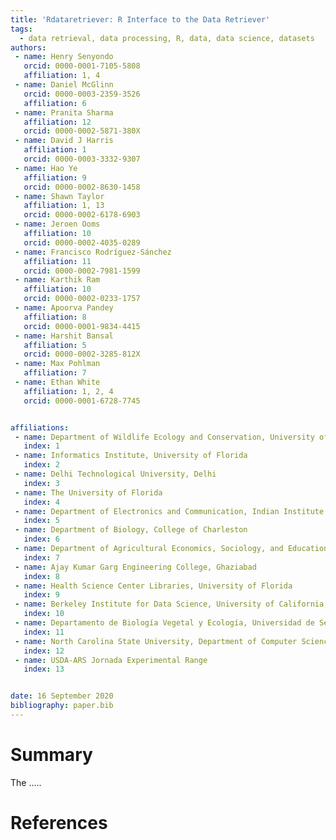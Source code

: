 ```yaml
---
title: 'Rdataretriever: R Interface to the Data Retriever'
tags:
  - data retrieval, data processing, R, data, data science, datasets
authors:
 - name: Henry Senyondo
   orcid: 0000-0001-7105-5808
   affiliation: 1, 4
 - name: Daniel McGlinn
   orcid: 0000-0003-2359-3526
   affiliation: 6
 - name: Pranita Sharma
   affiliation: 12
   orcid: 0000-0002-5871-380X
 - name: David J Harris
   affiliation: 1
   orcid: 0000-0003-3332-9307
 - name: Hao Ye
   affiliation: 9
   orcid: 0000-0002-8630-1458
 - name: Shawn Taylor
   affiliation: 1, 13
   orcid: 0000-0002-6178-6903
 - name: Jeroen Ooms
   affiliation: 10
   orcid: 0000-0002-4035-0289
 - name: Francisco Rodríguez-Sánchez
   affiliation: 11
   orcid: 0000-0002-7981-1599
 - name: Karthik Ram
   affiliation: 10
   orcid: 0000-0002-0233-1757
 - name: Apoorva Pandey
   affiliation: 8
   orcid: 0000-0001-9834-4415
 - name: Harshit Bansal
   affiliation: 5
   orcid: 0000-0002-3285-812X
 - name: Max Pohlman
   affiliation: 7
 - name: Ethan White
   affiliation: 1, 2, 4
   orcid: 0000-0001-6728-7745


affiliations:
 - name: Department of Wildlife Ecology and Conservation, University of Florida
   index: 1
 - name: Informatics Institute, University of Florida
   index: 2
 - name: Delhi Technological University, Delhi
   index: 3
 - name: The University of Florida
   index: 4
 - name: Department of Electronics and Communication, Indian Institute of Technology, Roorkee
   index: 5
 - name: Department of Biology, College of Charleston
   index: 6
 - name: Department of Agricultural Economics, Sociology, and Education, Penn State University
   index: 7
 - name: Ajay Kumar Garg Engineering College, Ghaziabad
   index: 8
 - name: Health Science Center Libraries, University of Florida
   index: 9
 - name: Berkeley Institute for Data Science, University of California, Berkeley
   index: 10
 - name: Departamento de Biología Vegetal y Ecología, Universidad de Sevilla. 
   index: 11
 - name: North Carolina State University, Department of Computer Science
   index: 12
 - name: USDA-ARS Jornada Experimental Range
   index: 13


date: 16 September 2020 
bibliography: paper.bib
---
```


# Summary

The .....

# References
